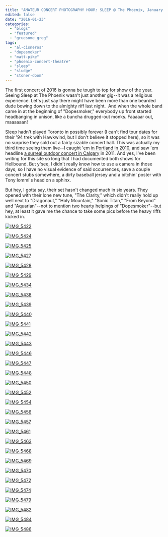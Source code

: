```yaml
---
title: "AMATEUR CONCERT PHOTOGRAPHY HOUR: SLEEP @ The Phoenix, January 22, 2016"
edited: false
date: "2016-01-23"
categories:
  - "blogs"
  - "featured"
  - "gruesome_greg"
tags:
  - "al-cisneros"
  - "dopesmoker"
  - "matt-pike"
  - "phoenix-concert-theatre"
  - "sleep"
  - "sludge"
  - "stoner-doom"
---
```


The first concert of 2016 is gonna be tough to top for show of the year. Seeing Sleep at The Phoenix wasn't just another gig--it was a religious experience. Let's just say there might have been more than one bearded dude bowing down to the almighty riff last night.  And when the whole band came in at the beginning of "Dopesmoker," everybody up front started headbanging in unison, like a buncha drugged-out monks. Faaaaar out, maaaaaan!

Sleep hadn't played Toronto in possibly forever (I can't find tour dates for their '94 trek with Hawkwind, but I don't believe it stopped here), so it was no surprise they sold out a fairly sizable concert hall. This was actually my third time seeing them live--I caught 'em [in Portland in 2010](https://hellbound.ca/2010/09/best-weekend-ever/), and saw 'em headline [a surreal outdoor concert in Calgary](https://hellbound.ca/2011/07/just-got-back-from-calgary-and-boy-is-my-wallet-tired/) in 2011. And yes, I've been writing for this site so long that I had documented both shows for Hellbound. But y'see, I didn't really know how to use a camera in those days, so I have no visual evidence of said occurrences, save a couple concert stubs somewhere, a dirty baseball jersey and a bitchin' poster with Tony Iommi's head on a sphinx.

But hey, I gotta say, their set hasn't changed much in six years. They opened with their lone new tune, "The Clarity," which didn't really hold up well next to "Dragonaut," "Holy Mountain," "Sonic Titan," "From Beyond" and "Aquarian"--not to mention two hearty helpings of "Dopesmoker"--but hey, at least it gave me the chance to take some pics before the heavy riffs kicked in.

[![IMG_5422](https://hellbound.ca/wp-content/uploads/2016/01/IMG_5422-1024x768.jpg)](https://hellbound.ca/wp-content/uploads/2016/01/IMG_5422.jpg)

[![IMG_5424](https://hellbound.ca/wp-content/uploads/2016/01/IMG_5424.jpg)](https://hellbound.ca/wp-content/uploads/2016/01/IMG_5424.jpg)

[![IMG_5425](https://hellbound.ca/wp-content/uploads/2016/01/IMG_5425.jpg)](https://hellbound.ca/wp-content/uploads/2016/01/IMG_5425.jpg)

[![IMG_5427](https://hellbound.ca/wp-content/uploads/2016/01/IMG_5427-1024x768.jpg)](https://hellbound.ca/wp-content/uploads/2016/01/IMG_5427.jpg)

[![IMG_5428](https://hellbound.ca/wp-content/uploads/2016/01/IMG_5428.jpg)](https://hellbound.ca/wp-content/uploads/2016/01/IMG_5428.jpg)

[![IMG_5429](https://hellbound.ca/wp-content/uploads/2016/01/IMG_5429.jpg)](https://hellbound.ca/wp-content/uploads/2016/01/IMG_5429.jpg)

[![IMG_5434](https://hellbound.ca/wp-content/uploads/2016/01/IMG_5434.jpg)](https://hellbound.ca/wp-content/uploads/2016/01/IMG_5434.jpg)

[![IMG_5438](https://hellbound.ca/wp-content/uploads/2016/01/IMG_5438.jpg)](https://hellbound.ca/wp-content/uploads/2016/01/IMG_5438.jpg)

[![IMG_5439](https://hellbound.ca/wp-content/uploads/2016/01/IMG_5439-1024x768.jpg)](https://hellbound.ca/wp-content/uploads/2016/01/IMG_5439.jpg)

[![IMG_5440](https://hellbound.ca/wp-content/uploads/2016/01/IMG_5440-1024x768.jpg)](https://hellbound.ca/wp-content/uploads/2016/01/IMG_5440.jpg)

[![IMG_5441](https://hellbound.ca/wp-content/uploads/2016/01/IMG_5441-1024x768.jpg)](https://hellbound.ca/wp-content/uploads/2016/01/IMG_5441.jpg)

[![IMG_5442](https://hellbound.ca/wp-content/uploads/2016/01/IMG_5442.jpg)](https://hellbound.ca/wp-content/uploads/2016/01/IMG_5442.jpg)

[![IMG_5443](https://hellbound.ca/wp-content/uploads/2016/01/IMG_5443.jpg)](https://hellbound.ca/wp-content/uploads/2016/01/IMG_5443.jpg)

[![IMG_5446](https://hellbound.ca/wp-content/uploads/2016/01/IMG_5446.jpg)](https://hellbound.ca/wp-content/uploads/2016/01/IMG_5446.jpg)

[![IMG_5447](https://hellbound.ca/wp-content/uploads/2016/01/IMG_5447-1024x768.jpg)](https://hellbound.ca/wp-content/uploads/2016/01/IMG_5447.jpg)

[![IMG_5448](https://hellbound.ca/wp-content/uploads/2016/01/IMG_5448.jpg)](https://hellbound.ca/wp-content/uploads/2016/01/IMG_5448.jpg)

[![IMG_5450](https://hellbound.ca/wp-content/uploads/2016/01/IMG_5450.jpg)](https://hellbound.ca/wp-content/uploads/2016/01/IMG_5450.jpg)

[![IMG_5452](https://hellbound.ca/wp-content/uploads/2016/01/IMG_5452-1024x768.jpg)](https://hellbound.ca/wp-content/uploads/2016/01/IMG_5452.jpg)

[![IMG_5454](https://hellbound.ca/wp-content/uploads/2016/01/IMG_5454.jpg)](https://hellbound.ca/wp-content/uploads/2016/01/IMG_5454.jpg)

[![IMG_5456](https://hellbound.ca/wp-content/uploads/2016/01/IMG_5456.jpg)](https://hellbound.ca/wp-content/uploads/2016/01/IMG_5456.jpg)

[![IMG_5457](https://hellbound.ca/wp-content/uploads/2016/01/IMG_5457.jpg)](https://hellbound.ca/wp-content/uploads/2016/01/IMG_5457.jpg)

[![IMG_5461](https://hellbound.ca/wp-content/uploads/2016/01/IMG_5461.jpg)](https://hellbound.ca/wp-content/uploads/2016/01/IMG_5461.jpg)

[![IMG_5463](https://hellbound.ca/wp-content/uploads/2016/01/IMG_5463.jpg)](https://hellbound.ca/wp-content/uploads/2016/01/IMG_5463.jpg)

[![IMG_5468](https://hellbound.ca/wp-content/uploads/2016/01/IMG_5468.jpg)](https://hellbound.ca/wp-content/uploads/2016/01/IMG_5468.jpg)

[![IMG_5469](https://hellbound.ca/wp-content/uploads/2016/01/IMG_5469.jpg)](https://hellbound.ca/wp-content/uploads/2016/01/IMG_5469.jpg)

[![IMG_5470](https://hellbound.ca/wp-content/uploads/2016/01/IMG_5470.jpg)](https://hellbound.ca/wp-content/uploads/2016/01/IMG_5470.jpg)

[![IMG_5472](https://hellbound.ca/wp-content/uploads/2016/01/IMG_5472.jpg)](https://hellbound.ca/wp-content/uploads/2016/01/IMG_5472.jpg)

[![IMG_5474](https://hellbound.ca/wp-content/uploads/2016/01/IMG_5474.jpg)](https://hellbound.ca/wp-content/uploads/2016/01/IMG_5474.jpg)

[![IMG_5479](https://hellbound.ca/wp-content/uploads/2016/01/IMG_5479.jpg)](https://hellbound.ca/wp-content/uploads/2016/01/IMG_5479.jpg)

[![IMG_5482](https://hellbound.ca/wp-content/uploads/2016/01/IMG_5482.jpg)](https://hellbound.ca/wp-content/uploads/2016/01/IMG_5482.jpg)

[![IMG_5484](https://hellbound.ca/wp-content/uploads/2016/01/IMG_5484-1024x768.jpg)](https://hellbound.ca/wp-content/uploads/2016/01/IMG_5484.jpg)

[![IMG_5486](https://hellbound.ca/wp-content/uploads/2016/01/IMG_5486-1024x768.jpg)](https://hellbound.ca/wp-content/uploads/2016/01/IMG_5486.jpg)
